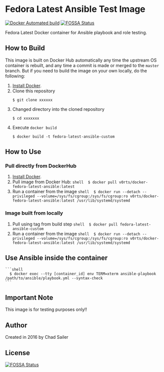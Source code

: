 # Fedora Latest Ansible Test Image

[![Docker Automated build](https://img.shields.io/docker/automated/v0rts/docker-fedora-latest-ansible.svg?maxAge=Latest92000)](https://hub.docker.com/r/v0rts/docker-fedora-latest-ansible/)
[![FOSSA Status](https://app.fossa.com/api/projects/git%2Bgithub.com%2Fv0rts%2Fdocker-fedora-latest-ansible.svg?type=shield)](https://app.fossa.com/projects/git%2Bgithub.com%2Fv0rts%2Fdocker-fedora-latest-ansible?ref=badge_shield)

Fedora Latest Docker container for Ansible playbook and role testing.

## How to Build

This image is built on Docker Hub automatically any time the upstream OS container is rebuilt, and any time a commit is made or merged to the `master` branch. But if you need to build the image on your own locally, do the following:

  1. [Install Docker](https://docs.docker.com/engine/installation/).
  2. Clone this repository
      ```shell 
      $ git clone xxxxxx 
      ```
  3. Changed directory into the cloned repository
      ```shell 
      $ cd xxxxxxx
      ```
  4. Execute `docker build` 
      ```shell 
      $ docker build -t fedora-latest-ansible-custom
      ```

## How to Use

### Pull directly from DockerHub

  1. [Install Docker](https://docs.docker.com/engine/installation/).
  2. Pull image from Docker Hub: 
    ```shell 
      $ docker pull v0rts/docker-fedora-latest-ansible:latest
    ```
  3. Run a container from the image
    ```shell 
      $ docker run --detach --privileged --volume=/sys/fs/cgroup:/sys/fs/cgroup:ro v0rts/docker-fedora-latest-ansible:latest /usr/lib/systemd/systemd
    ```
### Image built from locally
  
  1. Pull using tag from build step
    ```shell 
      $ docker pull fedora-latest-ansible-custom
    ```
  2. Run a container from the image
    ```shell 
      $ docker run --detach --privileged --volume=/sys/fs/cgroup:/sys/fs/cgroup:ro v0rts/docker-fedora-latest-ansible:latest /usr/lib/systemd/systemd
    ```
## Use Ansible inside the container

    ```shell 
      $ docker exec --tty [container_id] env TERM=xterm ansible-playbook /path/to/ansible/playbook.yml --syntax-check
    ```

## Important Note

This image is for testing purposes only!!

## Author

Created in 2016 by Chad Sailer


## License
[![FOSSA Status](https://app.fossa.com/api/projects/git%2Bgithub.com%2Fv0rts%2Fdocker-fedora-latest-ansible.svg?type=large)](https://app.fossa.com/projects/git%2Bgithub.com%2Fv0rts%2Fdocker-fedora-latest-ansible?ref=badge_large)